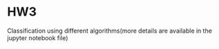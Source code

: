 # HW3
Classification using different algorithms(more details are available in the jupyter notebook file)
